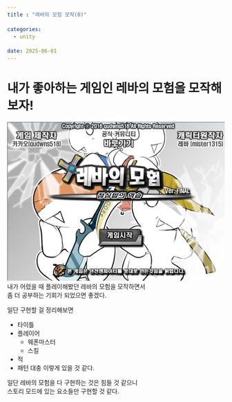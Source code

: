 ```yaml
---
title : "레바의 모험 모작(0)"

categories:
  - unity

date: 2025-06-01
---
```



# 내가 좋아하는 게임인 레바의 모험을 모작해보자!
![image](/assets/Image/RevaRevive/RevaTitle.png)    
내가 어렸을 때 플레이해봤던 레바의 모험을 모작하면서   
좀 더 공부하는 기회가 되었으면 좋겠다.   

일단 구현할 걸 정리해보면
- 타이틀
- 플레이어
    - 웨폰마스터
    - 스킬
- 적
- 패턴
대충 이렇게 있을 것 같다.

일단 레바의 모험을 다 구현하는 것은 힘들 것 같으니   
스토리 모드에 있는 요소들만 구현할 것 같다.  